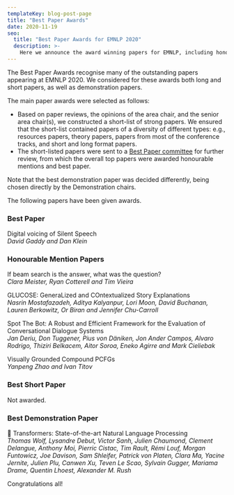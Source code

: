 ```yaml
---
templateKey: blog-post-page
title: "Best Paper Awards"
date: 2020-11-19
seo:
  title: "Best Paper Awards for EMNLP 2020"
  description: >- 
    Here we announce the award winning papers for EMNLP, including honorable mentions and best demonstration paper. 
---
```


The Best Paper Awards recognise many of the outstanding papers appearing at
EMNLP 2020. We considered for these awards both long and short papers, as well
as demonstration papers.

The main paper awards were selected as follows:
 - Based on paper reviews, the opinions of the area chair, and the senior area
   chair(s), we constructed a short-list of strong papers. We ensured
   that the short-list contained papers of a diversity of different types:
   e.g., resources papers, theory papers, papers from most of the conference tracks, 
   and short and long format papers.
 - The short-listed papers were sent to a [Best Paper committee](https://2020.emnlp.org/organizers/best-paper-committee) 
   for further review, from which the overall top papers were awarded honourable mentions
   and best paper.
    
Note that the best demonstration paper was decided differently, being chosen directly by the Demonstration chairs.

The following papers have been given awards.

### Best Paper

Digital voicing of Silent Speech  
*David Gaddy and Dan Klein*

### Honourable Mention Papers

If beam search is the answer, what was the question?  
*Clara Meister, Ryan Cotterell and Tim Vieira*

GLUCOSE: GeneraLized and COntextualized Story Explanations  
*Nasrin Mostafazadeh, Aditya Kalyanpur, Lori Moon, David Buchanan, Lauren Berkowitz, Or Biran and Jennifer Chu-Carroll*

Spot The Bot: A Robust and Efficient Framework for the Evaluation of Conversational Dialogue Systems  
*Jan Deriu, Don Tuggener, Pius von Däniken, Jon Ander Campos, Alvaro Rodrigo, Thiziri Belkacem, Aitor Soroa, Eneko Agirre and Mark Cieliebak*

Visually Grounded Compound PCFGs  
*Yanpeng Zhao and Ivan Titov*

### Best Short Paper

Not awarded.

### Best Demonstration Paper

 🤗 Transformers: State-of-the-art Natural Language Processing  
*Thomas Wolf, Lysandre Debut, Victor Sanh, Julien Chaumond, Clement Delangue, Anthony Moi, Pierric Cistac, Tim Rault, Rémi Louf, Morgan Funtowicz, Joe Davison, Sam Shleifer, Patrick von Platen, Clara Ma, Yacine Jernite, Julien Plu, Canwen Xu, Teven Le Scao, Sylvain Gugger, Mariama Drame, Quentin Lhoest, Alexander M. Rush*


Congratulations all! 
